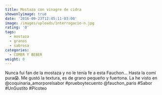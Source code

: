 ```yaml
---
title: Mostaza con vinagre de cidra
showonlyimage: true
date: '2016-09-23T12:45:11-03:00'
image: /images/uploads/interrogacio-n.jpg
rating: '0'
tags:
  - mostaza
  - granos
  - sabrosa
categories:
  - COMER Y BEBER
weight: 0
---
```

Nunca fui fan de la mostaza y no le tenía fe a esta Fauchon... Hasta la comí pura😱. Me gustó la textura, es de grano pequeño y fuertona. La he visto en @coquinaria_amorporelsabor #prueboytecuento @fauchon_paris #Sabor #UnGustito #Picoteo
